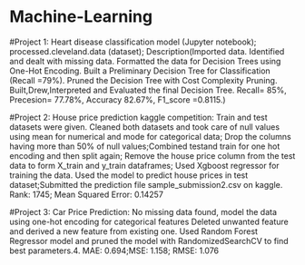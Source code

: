 # Machine-Learning
#Project 1:
 Heart disease classification model (Jupyter notebook);
 processed.cleveland.data (dataset); Description(Imported data.
Identified and dealt with missing data.
Formatted the data for Decision Trees using One-Hot Encoding.
Built a Preliminary Decision Tree for Classification (Recall =79%).
Pruned the Decision Tree with Cost Complexity Pruning.
Built,Drew,Interpreted and Evaluated the final Decision Tree.
Recall= 85%, Precesion= 77.78%, Accuracy 82.67%, F1_score =0.8115.)
 
#Project 2:
House price prediction kaggle competition:
Train and test datasets were given. Cleaned both datasets and took care of null values using mean for numerical and mode for categorical data;
Drop the columns having more than 50% of null values;Combined testand train for one hot encoding and then split again;
Remove the house price column from the test data to form X_train and y_train dataframes; Used Xgboost regressor for training the data. Used the model to predict 
house prices in test dataset;Submitted the prediction file sample_submission2.csv on kaggle. Rank: 1745; Mean Squared Error: 0.14257

#Project 3:
Car Price Prediction:
No missing data found, model the data using one-hot encoding  for categorical features
Deleted unwanted feature and derived a new feature from existing one.
Used Random Forest Regressor model and pruned the model with RandomizedSearchCV to find best parameters.4.	MAE: 0.694;MSE: 1.158; RMSE: 1.076

